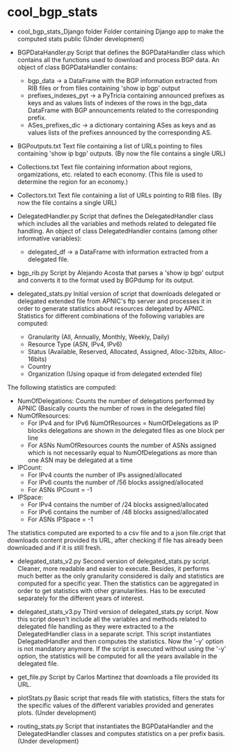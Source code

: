 # cool_bgp_stats

* cool_bgp_stats_Django folder
Folder containing Django app to make the computed stats public (Under development)

* BGPDataHandler.py
Script that defines the BGPDataHandler class which contains all the functions used to download and process BGP data.
An object of class BGPDataHandler contains:
	- bgp_data -> a DataFrame with the BGP information extracted from RIB files or from files containing 'show ip bgp' output
	- prefixes_indexes_pyt -> a PyTricia containing announced prefixes as keys and as values lists of indexes of the rows in the bgp_data DataFrame with BGP announcements related to the corresponding prefix.
	- ASes_prefixes_dic -> a dictionary containing ASes as keys and as values lists of the prefixes announced by the corresponding AS.

* BGPoutputs.txt
Text file containing a list of URLs pointing to files containing 'show ip bgp' outputs. (By now the file contains a single URL)

* Collections.txt
Text file containing information about regions, orgamizations, etc. related to each economy. (This file is used to determine the region for an economy.)

* Collectors.txt
Text file containing a list of URLs pointing to RIB files. (By now the file contains a single URL)

* DelegatedHandler.py
Script that defines the DelegatedHandler class which includes all the variables and methods related to delegated file handling.
An object of class DelegatedHandler contains (among other informative variables):
	- delegated_df -> a DataFrame with information extracted from a delegated file.
 
* bgp_rib.py
Script by Alejando Acosta that parses a 'show ip bgp' output and converts it to the format used by BGPdump for its output.

* delegated_stats.py
Initial version of script that downloads delegated or delegated extended file from APNIC's ftp server and processes it in order to generate statistics about resources delegated by APNIC.
Statistics for different combinations of the following variables are computed:
  - Granularity (All, Annually, Monthly, Weekly, Daily)
  - Resource Type (ASN, IPv4, IPv6)
  - Status (Available, Reserved, Allocated, Assigned, Alloc-32bits, Alloc-16bits)
  - Country
  - Organization (Using opaque id from delegated extended file)

The following statistics are computed:
  - NumOfDelegations: Counts the number of delegations performed by APNIC
    (Basically counts the number of rows in the delegated file)
  - NumOfResources:
      - For IPv4 and for IPv6 NumOfResources = NumOfDelegations as IP blocks delegations are shown in the delegated files as one block per line
      - For ASNs NumOfResources counts the number of ASNs assigned which is not necessarily equal to NumOfDelegations as more than one ASN may be delegated at a time
  - IPCount:
      - For IPv4 counts the number of IPs assigned/allocated
      - For IPv6 counts the number of /56 blocks assigned/allocated
      - For ASNs IPCount = -1
  - IPSpace:
      - For IPv4 contains the number of /24 blocks assigned/allocated
      - For IPv6 contains the number of /48 blocks assigned/allocated
      - For ASNs IPSpace = -1

The statistics computed are exported to a csv file and to a json file.cript that downloads content provided its URL, after checking if file has already been downloaded and if it is still fresh.

* delegated_stats_v2.py
Second version of delegated_stats.py script. Cleaner, more readable and easier to execute.
Besides, it performs much better as the only granularity considered is daily and
statistics are computed for a specific year.
Then the statistics can be aggregated in order to get statistics with other granularities.
Has to be executed separately for the different years of interest.

* delegated_stats_v3.py
Third version of delegated_stats.py script. Now this script doesn't include all the variables and methods related to delegated file handling as they were extracted to a the DelegatedHandler class in a separate script. This script instantiates DelegatedHandler and then computes the statistics. Now the '-y' option is not mandatory anymore. If the script is executed without using the '-y' option, the statistics will be computed for all the years available in the delegated file.

* get_file.py
Script by Carlos Martinez that downloads a file provided its URL.

* plotStats.py
Basic script that reads file with statistics, filters the stats for the specific values of the different variables provided
and generates plots. (Under development)

* routing_stats.py
Script that instantiates the BGPDataHandler and the DelegatedHandler classes and computes statistics on a per prefix basis.
(Under development)
